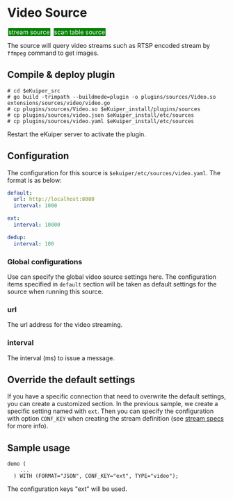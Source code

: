 # Video Source

<span style="background:green;color:white;padding:1px;margin:2px">stream source</span>
<span style="background:green;color:white;padding:1px;margin:2px">scan table source</span>

The source will query video streams such as RTSP encoded stream by `ffmpeg` command to get images.

## Compile & deploy plugin

```shell
# cd $eKuiper_src
# go build -trimpath --buildmode=plugin -o plugins/sources/Video.so extensions/sources/video/video.go
# cp plugins/sources/Video.so $eKuiper_install/plugins/sources
# cp plugins/sources/video.json $eKuiper_install/etc/sources
# cp plugins/sources/video.yaml $eKuiper_install/etc/sources
```

Restart the eKuiper server to activate the plugin.

## Configuration

The configuration for this source is `$ekuiper/etc/sources/video.yaml`. The format is as below:

```yaml
default:
  url: http://localhost:8080
  interval: 1000

ext:
  interval: 10000

dedup:
  interval: 100

```

### Global configurations

Use can specify the global video source settings here. The configuration items specified in `default` section will be taken as default settings for the source when running this source.

### url

The url address for the video streaming.

### interval

The interval (ms) to issue a message.

## Override the default settings

If you have a specific connection that need to overwrite the default settings, you can create a customized section. In the previous sample, we create a specific setting named with `ext`.  Then you can specify the configuration with option `CONF_KEY` when creating the stream definition (see [stream specs](../../../sqls/streams.md) for more info).

## Sample usage

```text
demo (
    ...
  ) WITH (FORMAT="JSON", CONF_KEY="ext", TYPE="video");
```

The configuration keys "ext" will be used.
